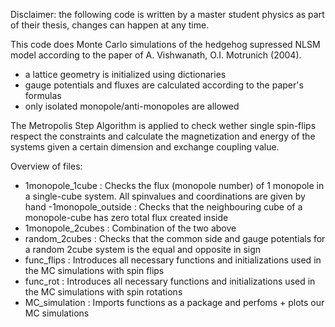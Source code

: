 Disclaimer: the following code is written by a master student physics as part of their thesis, changes can happen at any time.

This code does Monte Carlo simulations of the hedgehog supressed NLSM model according to the paper of A. Vishwanath, O.I. Motrunich (2004). 
- a lattice geometry is initialized using dictionaries
- gauge potentials and fluxes are calculated according to the paper's formulas
- only isolated monopole/anti-monopoles are allowed

The Metropolis Step Algorithm is applied to check wether single spin-flips respect the constraints and calculate the magnetization and energy of the systems given a certain dimension and exchange coupling value.

Overview of files:
- 1monopole_1cube : Checks the flux (monopole number) of 1 monopole in a single-cube system. All spinvalues and coordinations are given by hand
-1monopole_outside : Checks that the neighbouring cube of a monopole-cube has zero total flux created inside
- 1monopole_2cubes : Combination of the two above
- random_2cubes : Checks that the common side and gauge potentials for a random 2cube system is the equal and opposite in sign 
- func_flips : Introduces all necessary functions and initializations used in the MC simulations with spin flips
- func_rot : Introduces all necessary functions and initializations used in the MC simulations with spin rotations
- MC_simulation : Imports functions as a package and perfoms + plots our MC simulations 
 


